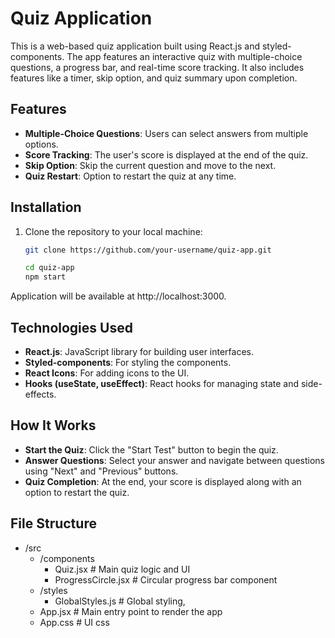 # Quiz Application

This is a web-based quiz application built using React.js and styled-components. The app features an interactive quiz with multiple-choice questions, a progress bar, and real-time score tracking. It also includes features like a timer, skip option, and quiz summary upon completion.

## Features

- **Multiple-Choice Questions**: Users can select answers from multiple options.
- **Score Tracking**: The user's score is displayed at the end of the quiz.
- **Skip Option**: Skip the current question and move to the next.
- **Quiz Restart**: Option to restart the quiz at any time.

## Installation

1. Clone the repository to your local machine:

   ```bash
   git clone https://github.com/your-username/quiz-app.git

   cd quiz-app
   npm start

  Application will be available at http://localhost:3000.

## Technologies Used
- **React.js**: JavaScript library for building user interfaces.
- **Styled-components**: For styling the components.
- **React Icons**: For adding icons to the UI.
- **Hooks (useState, useEffect)**: React hooks for managing state and side-effects.

## How It Works
- **Start the Quiz**: Click the "Start Test" button to begin the quiz.
- **Answer Questions**: Select your answer and navigate between questions using "Next" and "Previous" buttons.
- **Quiz Completion**: At the end, your score is displayed along with an option to restart the quiz.

## File Structure
- /src
  - /components
    - Quiz.jsx             # Main quiz logic and UI
    - ProgressCircle.jsx   # Circular progress bar component
  - /styles
    - GlobalStyles.js      # Global styling, 
  - App.jsx                   # Main entry point to render the app
  - App.css                    # UI css




